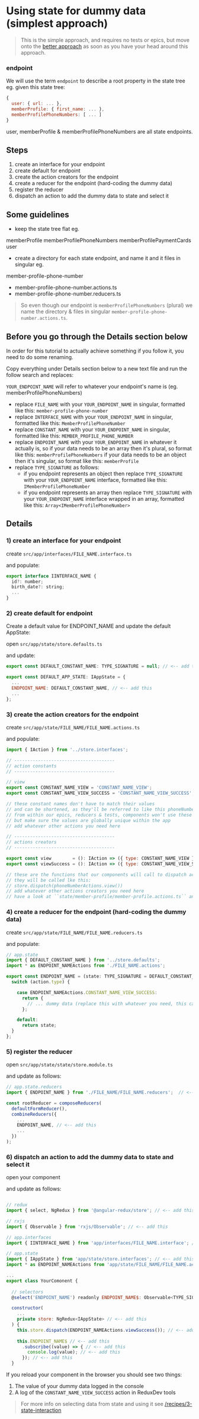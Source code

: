 Using state for dummy data (simplest approach)
===

> This is the simple approach, and requires no tests or epics, but move onto the [better approach](2-using-state-for-dummy-data-better-apporach.md) as soon as you have your head around this approach.

### endpoint 

We will use the term ``endpoint`` to describe a root property in the state tree
eg. given this state tree:

```javascript
{
  user: { url: ... },
  memberProfile: { first_name: ... },
  memberProfilePhoneNumbers: [ ... ]
}
```
user, memberProfile & memberProfilePhoneNumbers are all state endpoints. 

Steps
---

1) create an interface for your endpoint
2) create default for endpoint
3) create the action creators for the endpoint 
4) create a reducer for the endpoint (hard-coding the dummy data)
5) register the reducer
6) dispatch an action to add the dummy data to state and select it

Some guidelines
---

* keep the state tree flat eg.

memberProfile
memberProfilePhoneNumbers
memberProfilePaymentCards
user

* create a directory for each state endpoint, and name it and it files in singular eg.

member-profile-phone-number
 - member-profile-phone-number.actions.ts
 - member-profile-phone-number.reducers.ts

> So even though our endpoint is ``memberProfilePhoneNumbers`` (plural) we name the directory & files in singular ``member-profile-phone-number.actions.ts``.

Before you go through the Details section below
---

In order for this tutorial to actually achieve something if you follow it, you need to do some renaming.
 
Copy everything under Details section below to a new text file and run the follow search and replaces:

``YOUR_ENDPOINT_NAME`` will refer to whatever your endpoint's name is (eg. memberProfilePhoneNumbers) 

* replace ``FILE_NAME`` with your ``YOUR_ENDPOINT_NAME`` in singular, formatted like this: ``member-profile-phone-number``
* replace ``INTERFACE_NAME`` with your ``YOUR_ENDPOINT_NAME`` in singular, formatted like this: ``MemberProfilePhoneNumber``
* replace ``CONSTANT_NAME`` with your ``YOUR_ENDPOINT_NAME`` in singular, formatted like this: ``MEMBER_PROFILE_PHONE_NUMBER``
* replace ``ENDPOINT_NAME`` with your ``YOUR_ENDPOINT_NAME`` in whatever it actually is, 
  so if your data needs to be an array then it's plural, so format like this: ``memberProfilePhoneNumbers``
  if your data needs to be an object then it's singular, so format like this: ``memberProfile``
* replace ``TYPE_SIGNATURE`` as follows:
  * if you endpoint represents an object then replace ``TYPE_SIGNATURE`` with your ``YOUR_ENDPOINT_NAME`` interface, formatted like this: ``IMemberProfilePhoneNumber``
  * if you endpoint represents an array then replace ``TYPE_SIGNATURE`` with your ``YOUR_ENDPOINT_NAME`` interface wrapped in an array, formatted like this: ``Array<IMemberProfilePhoneNumber>``

Details
---

### 1) create an interface for your endpoint

create ``src/app/interfaces/FILE_NAME.interface.ts``

and populate:

```javascript
export interface IINTERFACE_NAME {
  id?: number;
  birth_date?: string;
  ...
}
```

### 2) create default for endpoint

Create a default value for ENDPOINT_NAME and update the default AppState:

open ``src/app/state/store.defaults.ts``

and update:

```javascript
export const DEFAULT_CONSTANT_NAME: TYPE_SIGNATURE = null; // <-- add this

export const DEFAULT_APP_STATE: IAppState = {
  ...
  ENDPOINT_NAME: DEFAULT_CONSTANT_NAME, // <-- add this
  ...
};
```

### 3) create the action creators for the endpoint

create ``src/app/state/FILE_NAME/FILE_NAME.actions.ts``

and populate:

```javascript
import { IAction } from '../store.interfaces';

// --------------------------------------
// action constants
// --------------------------------------

// view
export const CONSTANT_NAME_VIEW = 'CONSTANT_NAME_VIEW';
export const CONSTANT_NAME_VIEW_SUCCESS = 'CONSTANT_NAME_VIEW_SUCCESS';

// these constant names don't have to match their values
// and can be shortened, as they'll be referred to like this phoneNumberActions.CONSTANT_NAME_VIEW
// from within our epics, reducers & tests, components won't use these constants (they will use the functions below)
// but make sure the values are globally unique within the app
// add whatever other actions you need here

// --------------------------------------
// actions creators
// --------------------------------------

export const view        = (): IAction => ({ type: CONSTANT_NAME_VIEW });
export const viewSuccess = (): IAction => ({ type: CONSTANT_NAME_VIEW_SUCCESS });

// these are the functions that our components will call to dispatch actions
// they will be called lke this:
// store.dispatch(phoneNumberActions.view())
// add whatever other actions creators you need here
// have a look at ``state/member-profile/member-profile.actions.ts`` and ``state/member-profile-phone-number/member-profile-phone-number.actions.ts`` for reference.
```

### 4) create a reducer for the endpoint (hard-coding the dummy data)

create ``src/app/state/FILE_NAME/FILE_NAME.reducers.ts``

and populate:

```javascript
// app.state
import { DEFAULT_CONSTANT_NAME } from '../store.defaults';
import * as ENDPOINT_NAMEActions from './FILE_NAME.actions';

export const ENDPOINT_NAME = (state: TYPE_SIGNATURE = DEFAULT_CONSTANT_NAME, action: IAction) => {
  switch (action.type) {

    case ENDPOINT_NAMEActions.CONSTANT_NAME_VIEW_SUCCESS:
      return {
        // ... dummy data (replace this with whatever you need, this can also be an array or integer or anything)
      };

    default:
      return state;
  }
};
```

### 5) register the reducer

open ``src/app/state/state/store.module.ts``

and update as follows:

```javascript
// app.state.reducers
import { ENDPOINT_NAME } from './FILE_NAME/FILE_NAME.reducers';  // <-- add this

const rootReducer = composeReducers(
  defaultFormReducer(),
  combineReducers({
    ...
    ENDPOINT_NAME, // <-- add this
    ...
  })
);
```

### 6) dispatch an action to add the dummy data to state and select it

open your component

and update as follows:

```javascript

// redux
import { select, NgRedux } from '@angular-redux/store'; // <-- add this

// rxjs
import { Observable } from 'rxjs/Observable'; // <-- add this

// app.interfaces
import { IINTERFACE_NAME } from 'app/interfaces/FILE_NAME.interface'; // <-- add this

// app.state
import { IAppState } from 'app/state/store.interfaces'; // <-- add this
import * as ENDPOINT_NAMEActions from 'app/state/FILE_NAME/FILE_NAME.actions'; // <-- add this

...
export class YourComonent {
  
  // selectors
  @select('ENDPOINT_NAME') readonly ENDPOINT_NAME$: Observable<TYPE_SIGNATURE>; // <-- add this

  constructor(
    ...
    private store: NgRedux<IAppState> // <-- add this
  ) {
    this.store.dispatch(ENDPOINT_NAMEActions.viewSuccess()); // <-- add this
    
    this.ENDPOINT_NAME$ // <-- add this
      .subscribe((value) => { // <-- add this
        console.log(value); // <-- add this
      }); // <-- add this
  }
```

If you reload your component in the browser you should see two things:
  1) The value of your dummy data logged in the console
  2) A log of the ``CONSTANT_NAME_VIEW_SUCCESS`` action in ReduxDev tools

> For more info on selecting data from state and using it see [/recipes/3-state-interaction](https://github.com/neilrussell6/state-management-and-testing/blob/master/recipes/3-state-interaction)
